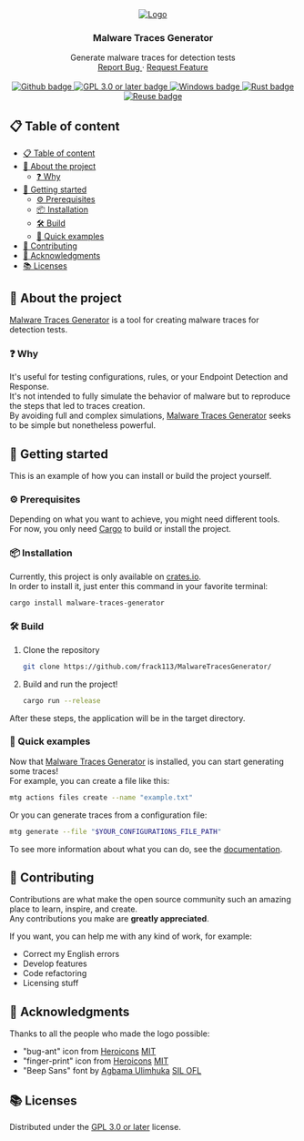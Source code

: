 <!--
SPDX-FileCopyrightText: 2023 The MalwareTracesGenerator development team

SPDX-License-Identifier: GPL-3.0-or-later
-->

<div align="center">
  <a href="https://github.com/frack113/MalwareTracesGenerator/">
    <img src="https://raw.githubusercontent.com/frack113/MalwareTracesGenerator/refs/heads/main/media/logo.svg" alt="Logo" />
  </a>

<h3 align="center">Malware Traces Generator</h3>

<p align="center">
    Generate malware traces for detection tests
    <br />
    <a href="https://github.com/frack113/MalwareTracesGenerator/issues/">
      Report Bug
    </a>
    ·
    <a href="https://github.com/frack113/MalwareTracesGenerator/issues/">
      Request Feature
    </a>
    <br />
    <br />
    <a href="https://github.com/">
      <img src="https://img.shields.io/badge/GitHub-181717?logo=github&logoColor=fff&style=for-the-badge" alt="Github badge" />
    </a>
    <a href="./LICENSES/GPL-3.0-or-later.txt">
      <img src="https://img.shields.io/badge/License-GPL%203.0%20or%20later-green.svg?style=for-the-badge" alt="GPL 3.0 or later badge" />
    </a>
    <a href="https://www.microsoft.com/en-us/windows/">
      <img src="https://img.shields.io/badge/Windows-0078D4?logo=windows&logoColor=fff&style=for-the-badge" alt="Windows badge" />
    </a>
    <a href="https://www.rust-lang.org/">
      <img src="https://img.shields.io/badge/Rust-000?logo=rust&logoColor=fff&style=for-the-badge" alt="Rust badge" />
    </a>
    <a href="https://reuse.software/">
      <img src="https://img.shields.io/reuse/compliance/github.com%2Ffrack113%2FWAG?style=for-the-badge" alt="Reuse badge" />
    </a>
  </p>
</div>

## 📋 Table of content

- [📋 Table of content](#-table-of-content)
- [👀 About the project](#-about-the-project)
  - [❓ Why](#-why)
- [🚀 Getting started](#-getting-started)
  - [⚙️ Prerequisites](#%EF%B8%8F-prerequisites)
  - [📦 Installation](#-installation)
  - [🛠️ Build](#%EF%B8%8F-build)
  - [🥷 Quick examples](#-quick-examples)
- [👷 Contributing](#-contributing)
- [🙌 Acknowledgments](#-acknowledgments)
- [📚 Licenses](#-licenses)

## 👀 About the project

[Malware Traces Generator][mtg] is a tool for creating malware traces for detection tests.

### ❓ Why

It's useful for testing configurations, rules, or your Endpoint Detection and Response. \
It's not intended to fully simulate the behavior of malware but to reproduce the steps that led to traces creation. \
By avoiding full and complex simulations, [Malware Traces Generator][mtg] seeks to be simple but nonetheless powerful.

## 🚀 Getting started

This is an example of how you can install or build the project yourself.

### ⚙️ Prerequisites

Depending on what you want to achieve, you might need different tools. \
For now, you only need [Cargo] to build or install the project.

### 📦 Installation

Currently, this project is only available on [crates.io]. \
In order to install it, just enter this command in your favorite terminal:

```sh
cargo install malware-traces-generator

```

### 🛠️ Build

1. Clone the repository

   ```sh
   git clone https://github.com/frack113/MalwareTracesGenerator/
   ```

1. Build and run the project!

   ```sh
   cargo run --release
   ```

After these steps, the application will be in the target directory.

### 🥷 Quick examples

Now that [Malware Traces Generator][mtg] is installed, you can start generating some traces! \
For example, you can create a file like this:

```sh
mtg actions files create --name "example.txt"
```

Or you can generate traces from a configuration file:

```sh
mtg generate --file "$YOUR_CONFIGURATIONS_FILE_PATH"
```

To see more information about what you can do, see the [documentation].

## 👷 Contributing

Contributions are what make the open source community such an amazing place to learn, inspire, and create. \
Any contributions you make are **greatly appreciated**.

If you want, you can help me with any kind of work, for example:

- Correct my English errors
- Develop features
- Code refactoring
- Licensing stuff

## 🙌 Acknowledgments

Thanks to all the people who made the logo possible:

- "bug-ant" icon from [Heroicons] [MIT]
- "finger-print" icon from [Heroicons] [MIT]
- "Beep Sans" font by [Agbama Ulimhuka] [SIL OFL]

## 📚 Licenses

Distributed under the [GPL 3.0 or later] license.

[agbama ulimhuka]: https://github.com/ulims/
[cargo]: https://doc.rust-lang.org/stable/cargo/
[crates.io]: https://crates.io/
[documentation]: https://frack113.github.io/MalwareTracesGenerator/
[gpl 3.0 or later]: ./LICENSES/GPL-3.0-or-later.txt
[heroicons]: https://heroicons.com/
[mit]: ./LICENSES/MIT.txt
[mtg]: https://github.com/frack113/MalwareTracesGenerator/
[sil ofl]: ./LICENSES/OFL-1.1.txt
